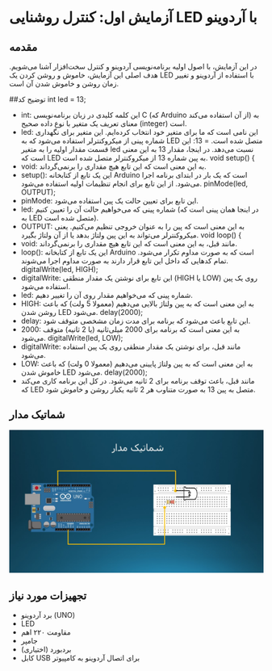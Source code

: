 
# آزمایش اول: کنترل روشنایی LED با آردوینو

## مقدمه
در این آزمایش، با اصول اولیه برنامه‌نویسی آردوینو و کنترل سخت‌افزار آشنا می‌شویم. هدف اصلی این آزمایش، خاموش و روشن کردن یک LED با استفاده از آردوینو و تغییر زمان روشن و خاموش شدن آن است.

##توضیح کد
 int led = 13;
* int: این کلمه کلیدی در زبان برنامه‌نویسی C (که Arduino از آن استفاده می‌کند) به معنای تعریف یک متغیر با نوع داده صحیح (integer) است.
* led: این نامی است که ما برای متغیر خود انتخاب کرده‌ایم. این متغیر برای نگهداری شماره پینی از میکروکنترلر استفاده می‌شود که به LED متصل شده است.
= 13: این قسمت مقدار اولیه را به متغیر led نسبت می‌دهد. در اینجا، مقدار 13 به این معنی است که LED به پین شماره 13 از میکروکنترلر متصل شده است.
 void setup() {
* void: به این معنی است که این تابع هیچ مقداری را برنمی‌گرداند.
* setup(): این یک تابع از کتابخانه Arduino است که یک بار در ابتدای برنامه اجرا می‌شود. از این تابع برای انجام تنظیمات اولیه استفاده می‌شود.
 pinMode(led, OUTPUT);
* pinMode: این تابع برای تعیین حالت یک پین استفاده می‌شود.
* led: شماره پینی که می‌خواهیم حالت آن را تعیین کنیم (در اینجا همان پینی است که به LED متصل شده است).
* OUTPUT: به این معنی است که پین را به عنوان خروجی تنظیم می‌کنیم. یعنی میکروکنترلر می‌تواند به این پین ولتاژ بدهد یا از آن ولتاژ بگیرد.
 void loop() {
* void: مانند قبل، به این معنی است که این تابع هیچ مقداری را برنمی‌گرداند.
* loop(): این یک تابع از کتابخانه Arduino است که به صورت مداوم تکرار می‌شود. تمام کدهایی که داخل این تابع قرار دارند به صورت مداوم اجرا می‌شوند.
 digitalWrite(led, HIGH);
* digitalWrite: این تابع برای نوشتن یک مقدار منطقی (HIGH یا LOW) روی یک پین استفاده می‌شود.
* led: شماره پینی که می‌خواهیم مقدار روی آن را تغییر دهیم.
* HIGH: به این معنی است که به پین ولتاژ بالایی می‌دهیم (معمولا 5 ولت) که باعث روشن شدن LED می‌شود.
 delay(2000);
* delay: این تابع باعث می‌شود که برنامه برای مدت زمان مشخصی متوقف شود.
* 2000: به این معنی است که برنامه برای 2000 میلی‌ثانیه (یا 2 ثانیه) متوقف می‌شود.
 digitalWrite(led, LOW);
* digitalWrite: مانند قبل، برای نوشتن یک مقدار منطقی روی یک پین استفاده می‌شود.
* LOW: به این معنی است که به پین ولتاژ پایینی می‌دهیم (معمولا 0 ولت) که باعث خاموش شدن LED می‌شود.
 delay(2000);
* مانند قبل، باعث توقف برنامه برای 2 ثانیه می‌شود.
در کل این برنامه کاری می‌کند که LED متصل به پین 13 به صورت متناوب هر 2 ثانیه یکبار روشن و خاموش شود.

## شماتیک مدار
![توضیح تصویر](https://github.com/vahidseyyedi/microProcessor/blob/main/01/Presentation1.jpg)
## تجهیزات مورد نیاز
* برد آردوینو (UNO)
* LED
* مقاومت ۲۲۰ اهم
* جامپر
* بردبورد (اختیاری)
* کابل USB برای اتصال آردوینو به کامپیوتر

